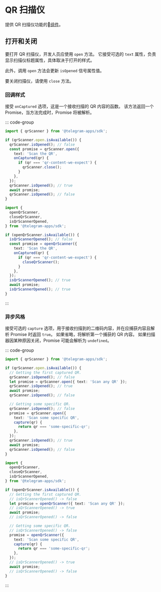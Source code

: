 # QR 扫描仪

提供 QR 扫描仪功能的💠[组件](../scopes.md)。

## 打开和关闭

要打开 QR 扫描仪，开发人员应使用 `open` 方法。  它接受可选的 `text`
属性，负责显示扫描仪标题属性，具体取决于打开的样式。

此外，调用 `open` 方法会更新 `isOpened` 信号属性值。

要关闭扫描仪，请使用 `close` 方法。

### 回调样式

接受 `onCaptured` 选项，这是一个接收扫描的 QR 内容的函数。 该方法返回一个 Promise，当方法完成时，Promise 将被解析。

::: code-group

```ts [Variable]
import { qrScanner } from '@telegram-apps/sdk';

if (qrScanner.open.isAvailable()) {
  qrScanner.isOpened(); // false
  const promise = qrScanner.open({
    text: 'Scan the QR',
    onCaptured(qr) {
      if (qr === 'qr-content-we-expect') {
        qrScanner.close();
      }
    },
  });
  qrScanner.isOpened(); // true
  await promise;
  qrScanner.isOpened(); // false
}
```

```ts [Functions]
import {
  openQrScanner,
  closeQrScanner,
  isQrScannerOpened,
} from '@telegram-apps/sdk';

if (openQrScanner.isAvailable()) {
  isQrScannerOpened(); // false
  const promise = openQrScanner({
    text: 'Scan the QR',
    onCaptured(qr) {
      if (qr === 'qr-content-we-expect') {
        closeQrScanner();
      }
    },
  });
  isQrScannerOpened(); // true
  await promise;
  isQrScannerOpened(); // true
}
```

:::

### 异步风格

接受可选的 `capture` 选项，用于接收扫描到的二维码内容，并在应捕获内容且解析 Promise 时返回 `true`。 如果省略，将解析第一个捕获的
QR 内容。 如果扫描器因某种原因关闭，Promise 可能会解析为 `undefined`。

::: code-group

```ts [Variable]
import { qrScanner } from '@telegram-apps/sdk';

if (qrScanner.open.isAvailable()) {
  // Getting the first captured QR.
  qrScanner.isOpened(); // false
  let promise = qrScanner.open({ text: 'Scan any QR' });
  qrScanner.isOpened(); // true
  await promise;
  qrScanner.isOpened(); // false

  // Getting some specific QR.
  qrScanner.isOpened(); // false
  promise = qrScanner.open({
    text: 'Scan some specific QR',
    capture(qr) {
      return qr === 'some-specific-qr';
    },
  });
  qrScanner.isOpened(); // true
  await promise;
  qrScanner.isOpened(); // false
}
```

```ts [Functions]
import {
  openQrScanner,
  closeQrScanner,
  isQrScannerOpened,
} from '@telegram-apps/sdk';

if (openQrScanner.isAvailable()) {
  // Getting the first captured QR.
  // isQrScannerOpened() -> false
  let promise = openQrScanner({ text: 'Scan any QR' });
  // isQrScannerOpened() -> true
  await promise;
  // isQrScannerOpened() -> false

  // Getting some specific QR.
  // isQrScannerOpened() -> false
  promise = openQrScanner({
    text: 'Scan some specific QR',
    capture(qr) {
      return qr === 'some-specific-qr';
    },
  });
  // isQrScannerOpened() -> true
  await promise;
  // isQrScannerOpened() -> false
}
```

:::
